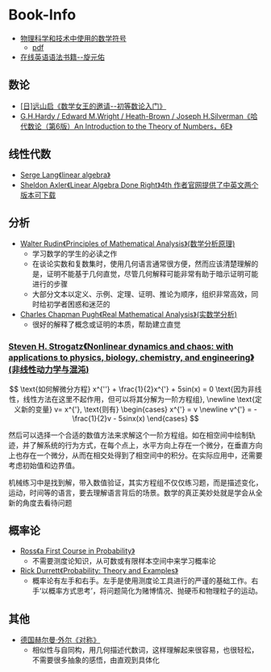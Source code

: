 # Book-Info

- [物理科学和技术中使用的数学符号](https://std.samr.gov.cn/gb/search/gbDetailed?id=71F772D812E4D3A7E05397BE0A0AB82A)
    - [pdf](https://journal.cricaas.com.cn/attached/file/20210517/20210517161953_566.pdf)
- [在线英语语法书籍--旋元佑](https://llwslc.github.io/grammar-club/)

## 数论

- [[日]远山启《数学女王的邀请--初等数论入门》](https://book.douban.com/subject/35097523/)
- [ G.H.Hardy / Edward M.Wright / Heath-Brown / Joseph H.Silverman《哈代数论（第6版）An Introduction to the Theory of Numbers，6E》](https://book.douban.com/subject/5290474/)

## 线性代数

- [Serge Lang《linear algebra》](https://book.douban.com/subject/2314300/)
- [Sheldon Axler《Linear Algebra Done Right》4th 作者官网提供了中英文两个版本可下载](https://linear.axler.net/)

## 分析

- [Walter Rudin《Principles of Mathematical Analysis》(数学分析原理)](https://book.douban.com/subject/1230095/)
    - 学习数学的学生的必读之作
    - 在谈论实数和复数集时，使用几何语言通常很方便，然而应该清楚理解的是，证明不能基于几何直觉，尽管几何解释可能非常有助于暗示证明可能进行的步骤
    - 大部分文本以定义、示例、定理、证明、推论为顺序，组织非常高效，同时给初学者困惑和迷茫的
- [Charles Chapman Pugh《Real Mathematical Analysis》(实数学分析)](https://book.douban.com/subject/26588474/)
    - 很好的解释了概念或证明的本质，帮助建立直觉

### [Steven H. Strogatz《Nonlinear dynamics and chaos: with applications to physics, biology, chemistry, and engineering》(非线性动力学与混沌)](https://book.douban.com/subject/27049323/)

$$
\text{如何解微分方程} x^{''} + \frac{1}{2}x^{'} + 5sin(x) = 0 \text{因为非线性，线性方法在这里不起作用，但可以将其分解为一阶方程组}, \newline
\text{定义新的变量} v= x^{'}, \text{则有}
\begin{cases}
x^{'} = v \newline
v^{'} = -\frac{1}{2}v - 5sinx(x)
\end{cases}
$$

然后可以选择一个合适的数值方法来求解这个一阶方程组。如在相空间中绘制轨迹，并了解系统的行为方式，在每个点上，水平方向上存在一个微分，在垂直方向上也存在一个微分，从而在相交处得到了相空间中的积分。在实际应用中，还需要考虑初始值和边界值。

机械练习中是找到解，带入数值验证，其实方程组不仅仅练习题，而是描述变化，运动，时间等的语言，要去理解语言背后的场景。数学的真正美妙处就是学会从全新的角度去看待问题

## 概率论

- [Ross《a First Course in Probability》]()
    - 不需要测度论知识，从可数或有限样本空间中来学习概率论
- [Rick Durrett《Probability: Theory and Examples》]()
    - 概率论有左手和右手。左手是使用测度论工具进行的严谨的基础工作。右手‘以概率方式思考’，将问题简化为赌博情况、抛硬币和物理粒子的运动。

## 其他

- [德国赫尔曼·外尔《对称》](https://book.douban.com/subject/30308531/)
    - 相似性与自同构，用几何描述代数词，这样理解起来很容易，也很轻松，不需要很多抽象的感悟，由直观到具体化
